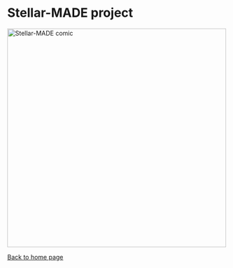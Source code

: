 # Stellar-MADE project

<img src="https://nicolascuello.github.io/Stellar-MADE/images/comics_FR/comics_fr002.jpeg" alt="Stellar-MADE comic" width="500"/>

[Back to home page](https://nicolascuello.github.io/Stellar-MADE/)
